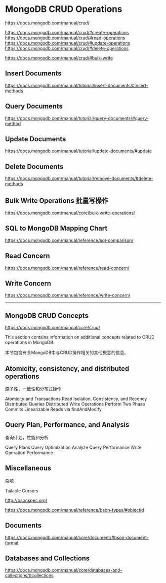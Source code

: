 # MongoDB CRUD Operations  

https://docs.mongodb.com/manual/crud/  

https://docs.mongodb.com/manual/crud/#create-operations  
https://docs.mongodb.com/manual/crud/#read-operations
https://docs.mongodb.com/manual/crud/#update-operations  
https://docs.mongodb.com/manual/crud/#delete-operations  

https://docs.mongodb.com/manual/crud/#bulk-write  


## Insert Documents  
https://docs.mongodb.com/manual/tutorial/insert-documents/#insert-methods

## Query Documents  
https://docs.mongodb.com/manual/tutorial/query-documents/#query-method  

## Update Documents  
https://docs.mongodb.com/manual/tutorial/update-documents/#update  

## Delete Documents  
https://docs.mongodb.com/manual/tutorial/remove-documents/#delete-methods  

## Bulk Write Operations 批量写操作  
https://docs.mongodb.com/manual/core/bulk-write-operations/  



## SQL to MongoDB Mapping Chart  
https://docs.mongodb.com/manual/reference/sql-comparison/  

## Read Concern  
https://docs.mongodb.com/manual/reference/read-concern/  

## Write Concern  
https://docs.mongodb.com/manual/reference/write-concern/  


*******************************************************************************

## MongoDB CRUD Concepts  
https://docs.mongodb.com/manual/core/crud/  

This section contains information on additional concepts related to CRUD operations in MongoDB.  

本节包含有关MongoDB中与CRUD操作相关的其他概念的信息。

## Atomicity, consistency, and distributed operations  

原子性，一致性和分布式操作  

Atomicity and Transactions
Read Isolation, Consistency, and Recency
Distributed Queries
Distributed Write Operations
Perform Two Phase Commits
Linearizable Reads via findAndModify

## Query Plan, Performance, and Analysis  

查询计划，性能和分析

Query Plans
Query Optimization
Analyze Query Performance
Write Operation Performance

## Miscellaneous  

杂项

Tailable Cursors




http://bsonspec.org/

https://docs.mongodb.com/manual/reference/bson-types/#objectid




## Documents  
https://docs.mongodb.com/manual/core/document/#bson-document-format  


## Databases and Collections  
https://docs.mongodb.com/manual/core/databases-and-collections/#collections  










